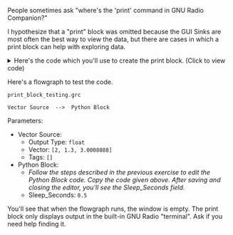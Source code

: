 People sometimes ask "where's the 'print' command in GNU Radio Companion?"

I hypothesize that a "print" block was omitted because the GUI Sinks are most often the best way to view the data, but there are cases in which a print block can help with exploring data.

<details><summary>Here's the code which you'll use to create the print block. (Click to view code) </summary>

```python3
    
import numpy as np
from gnuradio import gr
import time


name = "Python Block: Print"
in_sig_port_0 = np.float32


class blk(gr.sync_block):

    def __init__(self, sleep_seconds=0.5):
        gr.sync_block.__init__(
            self,
            name=name,
            in_sig=[in_sig_port_0],
            out_sig=[]
        )
        self.sleep_seconds = sleep_seconds
        
    def work(self, input_items, output_items):
        singleDataPoint = input_items[0][0]
        
        print("{:.3f}".format(singleDataPoint))
        time.sleep(self.sleep_seconds)

        return 1
```

</details>

Here's a flowgraph to test the code.

`print_block_testing.grc`

```
Vector Source  -->  Python Block
```

Parameters:
- Vector Source:
  - Output Type: `float`
  - Vector: `[2, 1.3, 3.0008888]`
  - Tags: `[]`
- Python Block:
  - <i>Follow the steps described in the previous exercise to edit the Python Block code. Copy the code given above. After saving and closing the editor, you'll see the Sleep_Seconds field.</i>
  - Sleep_Seconds: `0.5`

You'll see that when the flowgraph runs, the window is empty. The print block only displays output in the built-in GNU Radio "terminal". Ask if you need help finding it.
